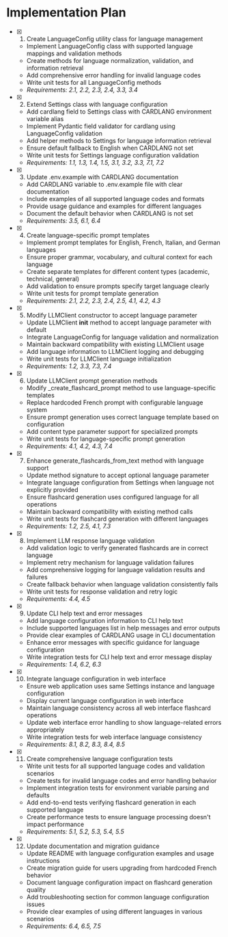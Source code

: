 # Implementation Plan

- [x] 1. Create LanguageConfig utility class for language management
  - Implement LanguageConfig class with supported language mappings and validation methods
  - Create methods for language normalization, validation, and information retrieval
  - Add comprehensive error handling for invalid language codes
  - Write unit tests for all LanguageConfig methods
  - _Requirements: 2.1, 2.2, 2.3, 2.4, 3.3, 3.4_

- [x] 2. Extend Settings class with language configuration
  - Add cardlang field to Settings class with CARDLANG environment variable alias
  - Implement Pydantic field validator for cardlang using LanguageConfig validation
  - Add helper methods to Settings for language information retrieval
  - Ensure default fallback to English when CARDLANG not set
  - Write unit tests for Settings language configuration validation
  - _Requirements: 1.1, 1.3, 1.4, 1.5, 3.1, 3.2, 3.3, 7.1, 7.2_

- [x] 3. Update .env.example with CARDLANG documentation
  - Add CARDLANG variable to .env.example file with clear documentation
  - Include examples of all supported language codes and formats
  - Provide usage guidance and examples for different languages
  - Document the default behavior when CARDLANG is not set
  - _Requirements: 3.5, 6.1, 6.4_

- [x] 4. Create language-specific prompt templates
  - Implement prompt templates for English, French, Italian, and German languages
  - Ensure proper grammar, vocabulary, and cultural context for each language
  - Create separate templates for different content types (academic, technical, general)
  - Add validation to ensure prompts specify target language clearly
  - Write unit tests for prompt template generation
  - _Requirements: 2.1, 2.2, 2.3, 2.4, 2.5, 4.1, 4.2, 4.3_

- [x] 5. Modify LLMClient constructor to accept language parameter
  - Update LLMClient __init__ method to accept language parameter with default
  - Integrate LanguageConfig for language validation and normalization
  - Maintain backward compatibility with existing LLMClient usage
  - Add language information to LLMClient logging and debugging
  - Write unit tests for LLMClient language initialization
  - _Requirements: 1.2, 3.3, 7.3, 7.4_

- [x] 6. Update LLMClient prompt generation methods
  - Modify _create_flashcard_prompt method to use language-specific templates
  - Replace hardcoded French prompt with configurable language system
  - Ensure prompt generation uses correct language template based on configuration
  - Add content type parameter support for specialized prompts
  - Write unit tests for language-specific prompt generation
  - _Requirements: 4.1, 4.2, 4.3, 7.4_

- [x] 7. Enhance generate_flashcards_from_text method with language support
  - Update method signature to accept optional language parameter
  - Integrate language configuration from Settings when language not explicitly provided
  - Ensure flashcard generation uses configured language for all operations
  - Maintain backward compatibility with existing method calls
  - Write unit tests for flashcard generation with different languages
  - _Requirements: 1.2, 2.5, 4.1, 7.3_

- [x] 8. Implement LLM response language validation
  - Add validation logic to verify generated flashcards are in correct language
  - Implement retry mechanism for language validation failures
  - Add comprehensive logging for language validation results and failures
  - Create fallback behavior when language validation consistently fails
  - Write unit tests for response validation and retry logic
  - _Requirements: 4.4, 4.5_

- [x] 9. Update CLI help text and error messages
  - Add language configuration information to CLI help text
  - Include supported languages list in help messages and error outputs
  - Provide clear examples of CARDLANG usage in CLI documentation
  - Enhance error messages with specific guidance for language configuration
  - Write integration tests for CLI help text and error message display
  - _Requirements: 1.4, 6.2, 6.3_

- [x] 10. Integrate language configuration in web interface
  - Ensure web application uses same Settings instance and language configuration
  - Display current language configuration in web interface
  - Maintain language consistency across all web interface flashcard operations
  - Update web interface error handling to show language-related errors appropriately
  - Write integration tests for web interface language consistency
  - _Requirements: 8.1, 8.2, 8.3, 8.4, 8.5_

- [x] 11. Create comprehensive language configuration tests
  - Write unit tests for all supported language codes and validation scenarios
  - Create tests for invalid language codes and error handling behavior
  - Implement integration tests for environment variable parsing and defaults
  - Add end-to-end tests verifying flashcard generation in each supported language
  - Create performance tests to ensure language processing doesn't impact performance
  - _Requirements: 5.1, 5.2, 5.3, 5.4, 5.5_

- [x] 12. Update documentation and migration guidance
  - Update README with language configuration examples and usage instructions
  - Create migration guide for users upgrading from hardcoded French behavior
  - Document language configuration impact on flashcard generation quality
  - Add troubleshooting section for common language configuration issues
  - Provide clear examples of using different languages in various scenarios
  - _Requirements: 6.4, 6.5, 7.5_